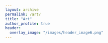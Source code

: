 ```yaml
---
layout: archive
permalink: /art/
title: "Art"
author_profile: true
header:
  overlay_image: "/images/header_image6.png"
---
```

